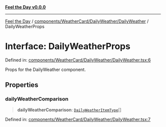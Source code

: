 [**Feel the Day v0.0.0**](../../../../../README.md)

***

[Feel the Day](../../../../../README.md) / [components/WeatherCard/DailyWeather/DailyWeather](../README.md) / DailyWeatherProps

# Interface: DailyWeatherProps

Defined in: [components/WeatherCard/DailyWeather/DailyWeather.tsx:6](https://github.com/HyeinKang/feel-the-day/blob/6b0d3fb3bda5bce2accd42bfbaa4c5a46f07891e/src/components/WeatherCard/DailyWeather/DailyWeather.tsx#L6)

Props for the DailyWeather component.

## Properties

### dailyWeatherComparison

> **dailyWeatherComparison**: [`DailyWeatherItemType`](../../types/dailyWeather/interfaces/DailyWeatherItemType.md)[]

Defined in: [components/WeatherCard/DailyWeather/DailyWeather.tsx:7](https://github.com/HyeinKang/feel-the-day/blob/6b0d3fb3bda5bce2accd42bfbaa4c5a46f07891e/src/components/WeatherCard/DailyWeather/DailyWeather.tsx#L7)
